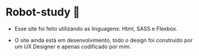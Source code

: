 # Robot-study 🤖

- Esse site foi feito utilizando as linguagens: Html, SASS e Flexbox.

- O site ainda está em desenvolvimento, todo o design foi construído por um UX Designer e apenas codificado por mim.
